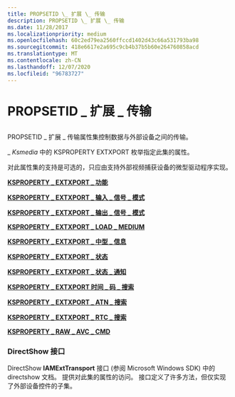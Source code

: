 ```yaml
---
title: PROPSETID \_ 扩展 \_ 传输
description: PROPSETID \_ 扩展 \_ 传输
ms.date: 11/28/2017
ms.localizationpriority: medium
ms.openlocfilehash: 60c2ed79ea2560ffccd1402d43c66a531793ba98
ms.sourcegitcommit: 418e6617e2a695c9cb4b37b5b60e264760858acd
ms.translationtype: MT
ms.contentlocale: zh-CN
ms.lasthandoff: 12/07/2020
ms.locfileid: "96783727"
---
```

# <a name="propsetid_ext_transport"></a>PROPSETID \_ 扩展 \_ 传输


## <span id="ddk_propsetid_ext_transport_ks"></span><span id="DDK_PROPSETID_EXT_TRANSPORT_KS"></span>


PROPSETID \_ 扩展 \_ 传输属性集控制数据与外部设备之间的传输。

\_ *Ksmedia* 中的 KSPROPERTY EXTXPORT 枚举指定此集的属性。

对此属性集的支持是可选的，只应由支持外部视频捕获设备的微型驱动程序实现。

[**KSPROPERTY \_ EXTXPORT \_ 功能**](ksproperty-extxport-capabilities.md)

[**KSPROPERTY \_ EXTXPORT \_ 输入 \_ 信号 \_ 模式**](ksproperty-extxport-input-signal-mode.md)

[**KSPROPERTY \_ EXTXPORT \_ 输出 \_ 信号 \_ 模式**](ksproperty-extxport-output-signal-mode.md)

[**KSPROPERTY \_ EXTXPORT \_ LOAD \_ MEDIUM**](ksproperty-extxport-load-medium.md)

[**KSPROPERTY \_ EXTXPORT \_ 中型 \_ 信息**](ksproperty-extxport-medium-info.md)

[**KSPROPERTY \_ EXTXPORT \_ 状态**](ksproperty-extxport-state.md)

[**KSPROPERTY \_ EXTXPORT \_ 状态 \_ 通知**](ksproperty-extxport-state-notify.md)

[**KSPROPERTY \_ EXTXPORT 时间 \_ 码 \_ 搜索**](ksproperty-extxport-timecode-search.md)

[**KSPROPERTY \_ EXTXPORT \_ ATN \_ 搜索**](ksproperty-extxport-atn-search.md)

[**KSPROPERTY \_ EXTXPORT \_ RTC \_ 搜索**](ksproperty-extxport-rtc-search.md)

[**KSPROPERTY \_ RAW \_ AVC \_ CMD**](ksproperty-raw-avc-cmd.md)

### <a name="span-iddirectshow_interfacespanspan-iddirectshow_interfacespandirectshow-interface"></a><span id="directshow_interface"></span><span id="DIRECTSHOW_INTERFACE"></span>DirectShow 接口

DirectShow **IAMExtTransport** 接口 (参阅 Microsoft Windows SDK) 中的 directshow 文档。 提供对此集的属性的访问。 接口定义了许多方法，但仅实现了外部设备控件的子集。

 

 






